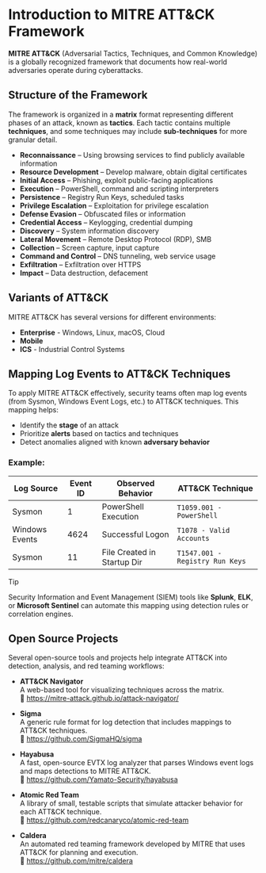 # Introduction to MITRE ATT&CK Framework

**MITRE ATT&CK** (Adversarial Tactics, Techniques, and Common Knowledge) is a globally recognized framework that documents how real-world adversaries operate during cyberattacks.

## Structure of the Framework

The framework is organized in a **matrix** format representing different phases of an attack, known as **tactics**. Each tactic contains multiple **techniques**, and some techniques may include **sub-techniques** for more granular detail.

- **Reconnaissance** – Using browsing services to find publicly available information  
- **Resource Development** – Develop malware, obtain digital certificates  
- **Initial Access** – Phishing, exploit public-facing applications  
- **Execution** – PowerShell, command and scripting interpreters  
- **Persistence** – Registry Run Keys, scheduled tasks  
- **Privilege Escalation** – Exploitation for privilege escalation  
- **Defense Evasion** – Obfuscated files or information  
- **Credential Access** – Keylogging, credential dumping  
- **Discovery** – System information discovery  
- **Lateral Movement** – Remote Desktop Protocol (RDP), SMB  
- **Collection** – Screen capture, input capture  
- **Command and Control** – DNS tunneling, web service usage  
- **Exfiltration** – Exfiltration over HTTPS  
- **Impact** – Data destruction, defacement


## Variants of ATT&CK

MITRE ATT&CK has several versions for different environments:

- **Enterprise** - Windows, Linux, macOS, Cloud
- **Mobile**
- **ICS** - Industrial Control Systems

## Mapping Log Events to ATT&CK Techniques

To apply MITRE ATT&CK effectively, security teams often map log events (from Sysmon, Windows Event Logs, etc.) to ATT&CK techniques. This mapping helps:

- Identify the **stage** of an attack
- Prioritize **alerts** based on tactics and techniques
- Detect anomalies aligned with known **adversary behavior**

### Example:

| Log Source     | Event ID | Observed Behavior           | ATT&CK Technique                  |
|----------------|----------|-----------------------------|-----------------------------------|
| Sysmon         | 1        | PowerShell Execution        | `T1059.001 - PowerShell`          |
| Windows Events | 4624     | Successful Logon            | `T1078 - Valid Accounts`          |
| Sysmon         | 11       | File Created in Startup Dir | `T1547.001 - Registry Run Keys`   |

>[!TIP]
>
>Security Information and Event Management (SIEM) tools like **Splunk**, **ELK**, or **Microsoft Sentinel** can automate this mapping using detection rules or correlation engines.

## Open Source Projects
Several open-source tools and projects help integrate ATT&CK into detection, analysis, and red teaming workflows:

- **ATT&CK Navigator**  
  A web-based tool for visualizing techniques across the matrix.  
  🔗 https://mitre-attack.github.io/attack-navigator/

- **Sigma**  
  A generic rule format for log detection that includes mappings to ATT&CK techniques.  
  🔗 https://github.com/SigmaHQ/sigma

- **Hayabusa**  
  A fast, open-source EVTX log analyzer that parses Windows event logs and maps detections to MITRE ATT&CK.  
  🔗 https://github.com/Yamato-Security/hayabusa

- **Atomic Red Team**  
  A library of small, testable scripts that simulate attacker behavior for each ATT&CK technique.  
  🔗 https://github.com/redcanaryco/atomic-red-team

- **Caldera**  
  An automated red teaming framework developed by MITRE that uses ATT&CK for planning and execution.  
  🔗 https://github.com/mitre/caldera
